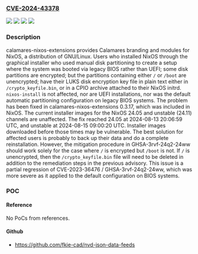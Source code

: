 ### [CVE-2024-43378](https://cve.mitre.org/cgi-bin/cvename.cgi?name=CVE-2024-43378)
![](https://img.shields.io/static/v1?label=Product&message=calamares-nixos-extensions&color=blue)
![](https://img.shields.io/static/v1?label=Version&message=%3C%200.3.17%20&color=brightgreen)
![](https://img.shields.io/static/v1?label=Version&message=0%20&color=brightgreen)
![](https://img.shields.io/static/v1?label=Vulnerability&message=CWE-256%3A%20Plaintext%20Storage%20of%20a%20Password&color=brightgreen)

### Description

calamares-nixos-extensions provides Calamares branding and modules for NixOS, a distribution of GNU/Linux. Users who installed NixOS through the graphical installer who used manual disk partitioning to create a setup where the system was booted via legacy BIOS rather than UEFI; some disk partitions are encrypted; but the partitions containing either `/` or `/boot` are unencrypted; have their LUKS disk encryption key file in plain text either in `/crypto_keyfile.bin`, or in a CPIO archive attached to their NixOS initrd. `nixos-install` is not affected, nor are UEFI installations, nor was the default automatic partitioning configuration on legacy BIOS systems. The problem has been fixed in calamares-nixos-extensions 0.3.17, which was included in NixOS. The current installer images for the NixOS 24.05 and unstable (24.11) channels are unaffected. The fix reached 24.05 at 2024-08-13 20:06:59 UTC, and unstable at 2024-08-15 09:00:20 UTC. Installer images downloaded before those times may be vulnerable. The best solution for affected users is probably to back up their data and do a complete reinstallation. However, the mitigation procedure in GHSA-3rvf-24q2-24ww should work solely for the case where `/` is encrypted but `/boot` is not. If `/` is unencrypted, then the `/crypto_keyfile.bin` file will need to be deleted in addition to the remediation steps in the previous advisory. This issue is a partial regression of CVE-2023-36476 / GHSA-3rvf-24q2-24ww, which was more severe as it applied to the default configuration on BIOS systems.

### POC

#### Reference
No PoCs from references.

#### Github
- https://github.com/fkie-cad/nvd-json-data-feeds

